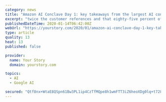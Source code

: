 ```yaml
---
category: news
title: "Amazon AI Conclave Day 1: key takeaways from the largest AI conclave in the country"
excerpt: "twice the customer references and that eighty-five percent of all Tensorflow-based projects in the cloud are running on AWS. He also referenced how Freshworks, India’s locally grown and globally ..."
publishedDateTime: 2020-01-14T06:42:00Z
webUrl: "https://yourstory.com/2020/01/amazon-ai-conclave-day-1-key-takeaways"
type: article
quality: 13
heat: 13
published: false

provider:
  name: Your Story
  domain: yourstory.com

topics:
  - AI
  - Google AI

secured: "Qtf8nx+WtaE8QSpn61Bw3PL1ip4CzTfMQpe8h1wmFTT3iZ6heoXDg0lq+t728qG/1wKopXdHZXFXkGKHYGsHLtiVBMuOJeGX+PQvRIZR3yUGC63orLB06LiZx5NRkAksLiKXfjdTfCUqjxTgMrHr/rOgz9dD4xSbmY86bdEtFmrUFAK2lEVwAb6vq6eOqlK0UgbKd1NovgW1oAzIdEA/Jmzmta7K7quSud9Ic0Mz0UM3+BS+mxINZOBP7grhPB5UzXHF05hasxcO3zKDpPTg2D16OMKMNB38piqSGKGIpQGg4jG4wDiIAPmZtVWJ5++X;gzFn8OjFPr9PqutNOBYong=="
---
```


